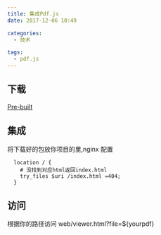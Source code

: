 ```yaml
---
title: 集成Pdf.js
date: 2017-12-06 10:49

categories:
  - 技术

tags:
  - pdf.js
---
```


## 下载

[Pre-built][1]

## 集成

将下载好的包放你项目的里,nginx 配置

```
  location / {
    # 没找到对应html返回index.html
    try_files $uri /index.html =404;
  }
```

## 访问

根据你的路径访问 web/viewer.html?file=\${yourpdf}

[1]: https://mozilla.github.io/pdf.js/getting_started/
